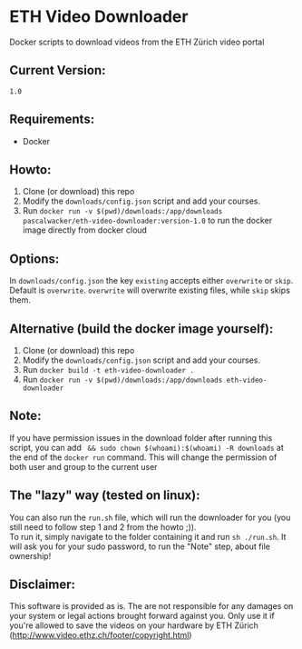 # ETH Video Downloader
Docker scripts to download videos from the ETH Zürich video portal  
  
## Current Version:  
`1.0`

## Requirements:
- Docker  
  
## Howto:  
1) Clone (or download) this repo
2) Modify the `downloads/config.json` script and add your courses.  
3) Run `docker run -v $(pwd)/downloads:/app/downloads pascalwacker/eth-video-downloader:version-1.0` to run the docker image directly from docker cloud
  
## Options:
In `downloads/config.json` the key `existing` accepts either `overwrite` or `skip`. Default is `overwrite`. `overwrite` will overwrite existing files, while `skip` skips them.
  
## Alternative (build the docker image yourself):  
1) Clone (or download) this repo
2) Modify the `downloads/config.json` script and add your courses.  
3) Run `docker build -t eth-video-downloader .`  
4) Run `docker run -v $(pwd)/downloads:/app/downloads eth-video-downloader`
  
## Note:
If you have permission issues in the download folder after running this script, you can add ` && sudo chown $(whoami):$(whoami) -R downloads` at the end of the `docker run` command. This will change the permission of both user and group to the current user  
  
## The "lazy" way (tested on linux):
You can also run the `run.sh` file, which will run the downloader for you (you still need to follow step 1 and 2 from the howto ;)).  
To run it, simply navigate to the folder containing it and run `sh ./run.sh`. It will ask you for your sudo password, to run the "Note" step, about file ownership!  
  
## Disclaimer:
This software is provided as is. The are not responsible for any damages on your system or legal actions brought forward against you. Only use it if you're allowed to save the videos on your hardware by ETH Zürich (http://www.video.ethz.ch/footer/copyright.html)
